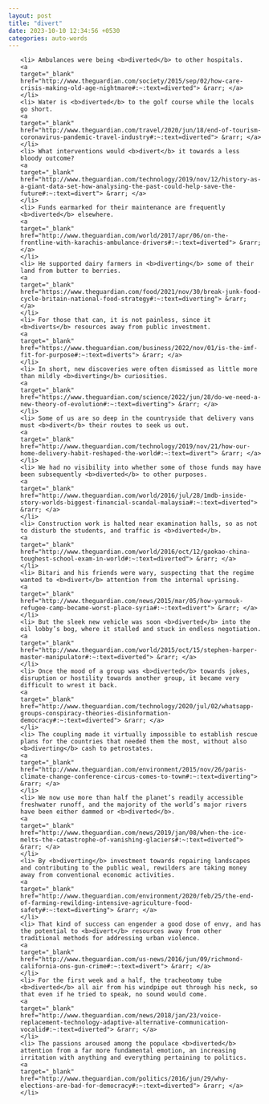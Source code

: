 ```yaml
---
layout: post
title: "divert"
date: 2023-10-10 12:34:56 +0530
categories: auto-words
---
```

<ol>

    <li> Ambulances were being <b>diverted</b> to other hospitals.
    <a 
    target="_blank" 
    href="http://www.theguardian.com/society/2015/sep/02/how-care-crisis-making-old-age-nightmare#:~:text=diverted"> &rarr; </a>
    </li>
    <li> Water is <b>diverted</b> to the golf course while the locals go short.
    <a 
    target="_blank" 
    href="http://www.theguardian.com/travel/2020/jun/18/end-of-tourism-coronavirus-pandemic-travel-industry#:~:text=diverted"> &rarr; </a>
    </li>
    <li> What interventions would <b>divert</b> it towards a less bloody outcome?
    <a 
    target="_blank" 
    href="http://www.theguardian.com/technology/2019/nov/12/history-as-a-giant-data-set-how-analysing-the-past-could-help-save-the-future#:~:text=divert"> &rarr; </a>
    </li>
    <li> Funds earmarked for their maintenance are frequently <b>diverted</b> elsewhere.
    <a 
    target="_blank" 
    href="http://www.theguardian.com/world/2017/apr/06/on-the-frontline-with-karachis-ambulance-drivers#:~:text=diverted"> &rarr; </a>
    </li>
    <li> He supported dairy farmers in <b>diverting</b> some of their land from butter to berries.
    <a 
    target="_blank" 
    href="https://www.theguardian.com/food/2021/nov/30/break-junk-food-cycle-britain-national-food-strategy#:~:text=diverting"> &rarr; </a>
    </li>
    <li> For those that can, it is not painless, since it <b>diverts</b> resources away from public investment.
    <a 
    target="_blank" 
    href="https://www.theguardian.com/business/2022/nov/01/is-the-imf-fit-for-purpose#:~:text=diverts"> &rarr; </a>
    </li>
    <li> In short, new discoveries were often dismissed as little more than mildly <b>diverting</b> curiosities.
    <a 
    target="_blank" 
    href="https://www.theguardian.com/science/2022/jun/28/do-we-need-a-new-theory-of-evolution#:~:text=diverting"> &rarr; </a>
    </li>
    <li> Some of us are so deep in the countryside that delivery vans must <b>divert</b> their routes to seek us out.
    <a 
    target="_blank" 
    href="http://www.theguardian.com/technology/2019/nov/21/how-our-home-delivery-habit-reshaped-the-world#:~:text=divert"> &rarr; </a>
    </li>
    <li> We had no visibility into whether some of those funds may have been subsequently <b>diverted</b> to other purposes.
    <a 
    target="_blank" 
    href="http://www.theguardian.com/world/2016/jul/28/1mdb-inside-story-worlds-biggest-financial-scandal-malaysia#:~:text=diverted"> &rarr; </a>
    </li>
    <li> Construction work is halted near examination halls, so as not to disturb the students, and traffic is <b>diverted</b>.
    <a 
    target="_blank" 
    href="http://www.theguardian.com/world/2016/oct/12/gaokao-china-toughest-school-exam-in-world#:~:text=diverted"> &rarr; </a>
    </li>
    <li> Bitari and his friends were wary, suspecting that the regime wanted to <b>divert</b> attention from the internal uprising.
    <a 
    target="_blank" 
    href="http://www.theguardian.com/news/2015/mar/05/how-yarmouk-refugee-camp-became-worst-place-syria#:~:text=divert"> &rarr; </a>
    </li>
    <li> But the sleek new vehicle was soon <b>diverted</b> into the oil lobby’s bog, where it stalled and stuck in endless negotiation.
    <a 
    target="_blank" 
    href="http://www.theguardian.com/world/2015/oct/15/stephen-harper-master-manipulator#:~:text=diverted"> &rarr; </a>
    </li>
    <li> Once the mood of a group was <b>diverted</b> towards jokes, disruption or hostility towards another group, it became very difficult to wrest it back.
    <a 
    target="_blank" 
    href="http://www.theguardian.com/technology/2020/jul/02/whatsapp-groups-conspiracy-theories-disinformation-democracy#:~:text=diverted"> &rarr; </a>
    </li>
    <li> The coupling made it virtually impossible to establish rescue plans for the countries that needed them the most, without also <b>diverting</b> cash to petrostates.
    <a 
    target="_blank" 
    href="http://www.theguardian.com/environment/2015/nov/26/paris-climate-change-conference-circus-comes-to-town#:~:text=diverting"> &rarr; </a>
    </li>
    <li> We now use more than half the planet’s readily accessible freshwater runoff, and the majority of the world’s major rivers have been either dammed or <b>diverted</b>.
    <a 
    target="_blank" 
    href="http://www.theguardian.com/news/2019/jan/08/when-the-ice-melts-the-catastrophe-of-vanishing-glaciers#:~:text=diverted"> &rarr; </a>
    </li>
    <li> By <b>diverting</b> investment towards repairing landscapes and contributing to the public weal, rewilders are taking money away from conventional economic activities.
    <a 
    target="_blank" 
    href="http://www.theguardian.com/environment/2020/feb/25/the-end-of-farming-rewilding-intensive-agriculture-food-safety#:~:text=diverting"> &rarr; </a>
    </li>
    <li> That kind of success can engender a good dose of envy, and has the potential to <b>divert</b> resources away from other traditional methods for addressing urban violence.
    <a 
    target="_blank" 
    href="http://www.theguardian.com/us-news/2016/jun/09/richmond-california-ons-gun-crime#:~:text=divert"> &rarr; </a>
    </li>
    <li> For the first week and a half, the tracheotomy tube <b>diverted</b> all air from his windpipe out through his neck, so that even if he tried to speak, no sound would come.
    <a 
    target="_blank" 
    href="http://www.theguardian.com/news/2018/jan/23/voice-replacement-technology-adaptive-alternative-communication-vocalid#:~:text=diverted"> &rarr; </a>
    </li>
    <li> The passions aroused among the populace <b>diverted</b> attention from a far more fundamental emotion, an increasing irritation with anything and everything pertaining to politics.
    <a 
    target="_blank" 
    href="http://www.theguardian.com/politics/2016/jun/29/why-elections-are-bad-for-democracy#:~:text=diverted"> &rarr; </a>
    </li>
